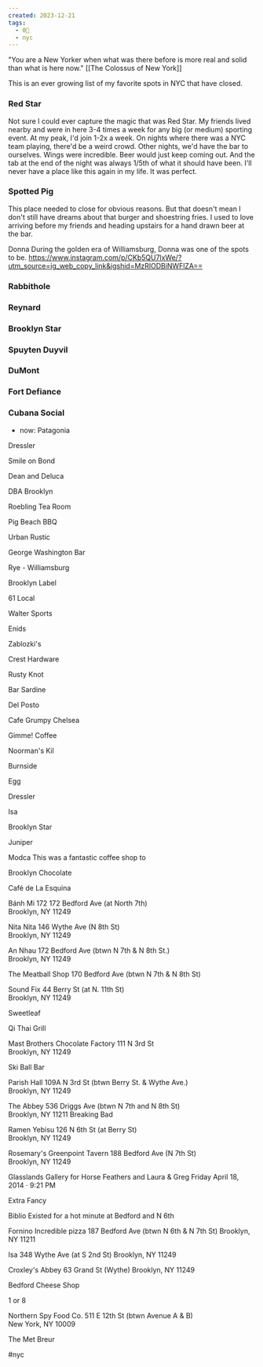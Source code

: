 ```yaml
---
created: 2023-12-21
tags:
  - 0🌲
  - nyc
---
```

"You are a New Yorker when what was there before is more real and solid than what is here now." [[The Colossus of New York]]

This is an ever growing list of my favorite spots in NYC that have closed.


### Red Star 
Not sure I could ever capture the magic that was Red Star. My friends lived nearby and were in here 3-4 times a week for any big (or medium) sporting event. At my peak, I'd join 1-2x a week. On nights where there was a NYC team playing, there'd be a weird crowd. Other nights, we'd have the bar to ourselves. Wings were incredible. Beer would just keep coming out. And the tab at the end of the night was always 1/5th of what it should have been. I'll never have a place like this again in my life. It was perfect.

### Spotted Pig
This place needed to close for obvious reasons. But that doesn't mean I don't still have dreams about that burger and shoestring fries. I used to love arriving before my friends and heading upstairs for a hand drawn beer at the bar. 

Donna
During the golden era of Williamsburg, Donna was one of the spots to be. https://www.instagram.com/p/CKb5QU7lxWe/?utm_source=ig_web_copy_link&igshid=MzRlODBiNWFlZA==

### Rabbithole

### Reynard

### Brooklyn Star

### Spuyten Duyvil

### DuMont

### Fort Defiance

### Cubana Social 
- now: Patagonia

Dressler

Smile on Bond

Dean and Deluca

DBA Brooklyn

Roebling Tea Room

Pig Beach BBQ

Urban Rustic

George Washington Bar

Rye - Williamsburg

Brooklyn Label 

61 Local

Walter Sports

Enids

Zablozki's

Crest Hardware

Rusty Knot

Bar Sardine

Del Posto

Cafe Grumpy Chelsea

Gimme! Coffee

Noorman's Kil

Burnside

Egg

Dressler

Isa

Brooklyn Star

Juniper 

Modca 
This was a fantastic coffee shop to 

Brooklyn Chocolate

Café de La Esquina 

Bánh Mi 172
172 Bedford Ave (at North 7th)  
Brooklyn, NY 11249

Nita Nita
146 Wythe Ave (N 8th St)  
Brooklyn, NY 11249

An Nhau
172 Bedford Ave (btwn N 7th & N 8th St.)  
Brooklyn, NY 11249

The Meatball Shop
170 Bedford Ave (btwn N 7th & N 8th St)

Sound Fix
44 Berry St (at N. 11th St)  
Brooklyn, NY 11249

Sweetleaf

Qi Thai Grill 

Mast Brothers Chocolate Factory
111 N 3rd St  
Brooklyn, NY 11249

Ski Ball Bar

Parish Hall
109A N 3rd St (btwn Berry St. & Wythe Ave.)  
Brooklyn, NY 11249


The Abbey
536 Driggs Ave (btwn N 7th and N 8th St)  
Brooklyn, NY 11211
Breaking Bad


Ramen Yebisu
126 N 6th St (at Berry St)  
Brooklyn, NY 11249


Rosemary's Greenpoint Tavern
188 Bedford Ave (N 7th St)  
Brooklyn, NY 11249

Glasslands Gallery 
for Horse Feathers and Laura & Greg
Friday April 18, 2014 · 9:21 PM

Extra Fancy

Biblio
Existed for a hot minute at Bedford and N 6th

Fornino
Incredible pizza
187 Bedford Ave (btwn N 6th & N 7th St)
Brooklyn, NY 11211


Isa
348 Wythe Ave (at S 2nd St)
Brooklyn, NY 11249

Croxley's Abbey
63 Grand St (Wythe)
Brooklyn, NY 11249


Bedford Cheese Shop


1 or 8


Northern Spy Food Co.
511 E 12th St (btwn Avenue A & B)  
New York, NY 10009

The Met Breur

#nyc 